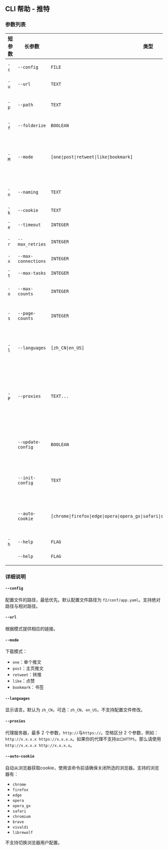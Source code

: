 ## CLI 帮助 - 推特

### 参数列表

| 短参数 | 长参数 | 类型 | 说明 |
| ------ | ------ | ---- | ---- |
| `-c`   | `--config` | `FILE` | 配置文件的路径，最低优先 |
| `-u`   | `--url` | `TEXT` | 根据模式提供相应的链接 |
| `-p`   | `--path` | `TEXT` | 作品保存位置，支持绝对与相对路径 |
| `-f`   | `--folderize` | `BOOLEAN` | 是否将作品保存到单独的文件夹 |
| `-M`   | `--mode` | `[one\|post\|retweet\|like\|bookmark]` | 下载模式：单个推文(one)，主页推文(post)，转推(retweet)，点赞(like)，书签(bookmark) |
| `-n`   | `--naming` | `TEXT` | 全局推文文件命名方式，前往文档查看更多帮助 |
| `-k`   | `--cookie` | `TEXT` | 登录后的cookie |
| `-e`   | `--timeout` | `INTEGER` | 网络请求超时时间 |
| `-r`   | `--max_retries` | `INTEGER` | 网络请求超时重试数 |
| `-x`   | `--max-connections` | `INTEGER` | 网络请求并发连接数 |
| `-t`   | `--max-tasks` | `INTEGER` | 异步的任务数 |
| `-o`   | `--max-counts` | `INTEGER` | 最大推文下载数。`0` 表示无限制 |
| `-s`   | `--page-counts` | `INTEGER` | 从接口每页可获取推文数，不建议超过 `20` |
| `-l`   | `--languages` | `[zh_CN\|en_US]` | 显示语言。默认为 `zh_CN`，可选：`zh_CN`、`en_US`，不支持配置文件修改 |
| `-P`   | `--proxies` | `TEXT...` | 代理服务器，最多 2 个参数，`http://`与`https://`。空格区分 2 个参数，例如：`http://x.x.x.x https://x.x.x.x` |
|        | `--update-config` | `BOOLEAN` | 使用命令行选项更新配置文件。需要先使用`-c`选项提供一个配置文件路径 |
|        | `--init-config` | `TEXT` | 初始化配置文件。不能同时初始化和更新配置文件 |
|        | `--auto-cookie` | `[chrome\|firefox\|edge\|opera\|opera_gx\|safari\|chromium\|brave\|vivaldi\|librewolf]` | 自动从浏览器获取cookie，使用该命令前请确保关闭所选的浏览器 |
| `-h`   | `--help` | `FLAG` | 显示富文本帮助 |
|        | `--help` | `FLAG` | 显示帮助信息并退出 |

### 详细说明

#### `--config`

配置文件的路径，最低优先。默认配置文件路径为 `f2/conf/app.yaml`。支持绝对路径与相对路径。

#### `--url`

根据模式提供相应的链接。

#### `--mode`

下载模式：
- `one`：单个推文
- `post`：主页推文
- `retweet`：转推
- `like`：点赞
- `bookmark`：书签

#### `--languages`

显示语言。默认为 `zh_CN`，可选：`zh_CN`、`en_US`，不支持配置文件修改。

#### `--proxies`

代理服务器，最多 2 个参数，`http://`与`https://`。空格区分 2 个参数，例如：`http://x.x.x.x https://x.x.x.x`。如果你的代理不支持`出口HTTPS`，那么请使用`http://x.x.x.x http://x.x.x.x`。

#### `--auto-cookie`

自动从浏览器获取cookie，使用该命令前请确保关闭所选的浏览器。支持的浏览器有：
- `chrome`
- `firefox`
- `edge`
- `opera`
- `opera_gx`
- `safari`
- `chromium`
- `brave`
- `vivaldi`
- `librewolf`

不支持切换浏览器用户配置。

